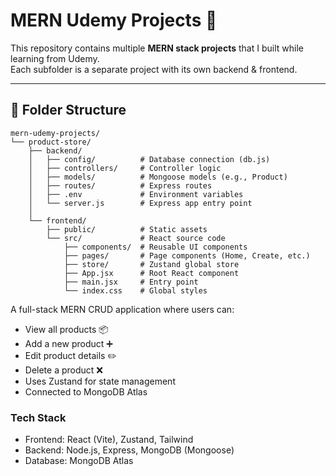 # MERN Udemy Projects 🚀

This repository contains multiple **MERN stack projects** that I built while learning from Udemy.  
Each subfolder is a separate project with its own backend & frontend.

---

## 📂 Folder Structure  

```  
mern-udemy-projects/  
└── product-store/  
    ├── backend/  
    │   ├── config/          # Database connection (db.js)  
    │   ├── controllers/     # Controller logic  
    │   ├── models/          # Mongoose models (e.g., Product)  
    │   ├── routes/          # Express routes  
    │   ├── .env             # Environment variables  
    │   └── server.js        # Express app entry point  
    │  
    └── frontend/  
        ├── public/          # Static assets  
        └── src/             # React source code  
            ├── components/  # Reusable UI components  
            ├── pages/       # Page components (Home, Create, etc.)  
            ├── store/       # Zustand global store  
            ├── App.jsx      # Root React component  
            ├── main.jsx     # Entry point  
            └── index.css    # Global styles  
```  



A full-stack MERN CRUD application where users can:  
- View all products 📦  
- Add a new product ➕  
- Edit product details ✏️  
- Delete a product ❌  
- Uses Zustand for state management  
- Connected to MongoDB Atlas

### Tech Stack  
- Frontend: React (Vite), Zustand, Tailwind  
- Backend: Node.js, Express, MongoDB (Mongoose)  
- Database: MongoDB Atlas 
